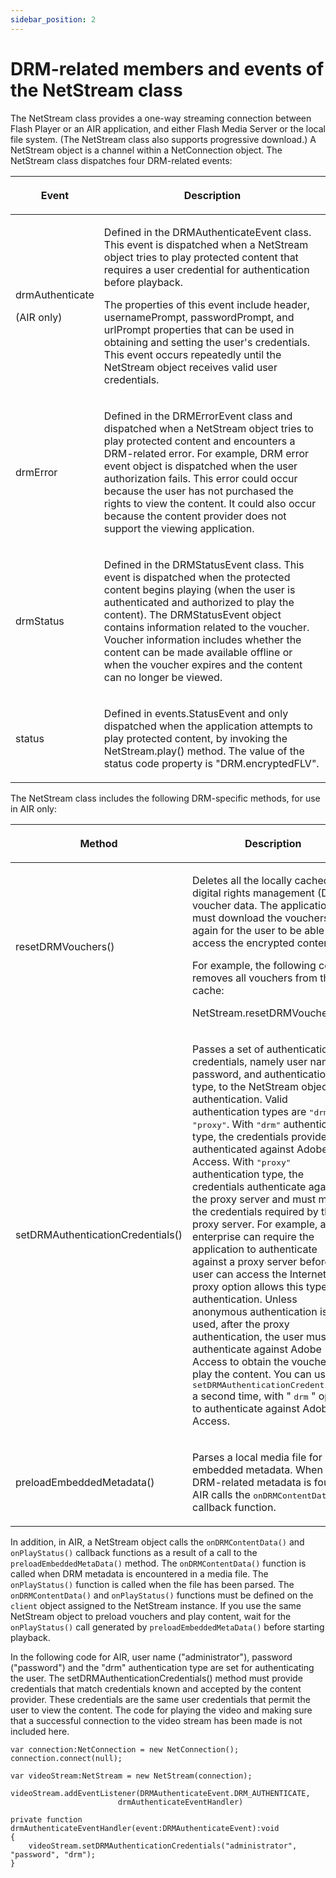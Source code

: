 ```yaml
---
sidebar_position: 2
---
```


# DRM-related members and events of the NetStream class

The NetStream class provides a one-way streaming connection between Flash Player
or an AIR application, and either Flash Media Server or the local file system.
(The NetStream class also supports progressive download.) A NetStream object is
a channel within a NetConnection object. The NetStream class dispatches four
DRM-related events:

<table>
<thead>
    <tr>
        <th><p>Event</p></th>
        <th><p>Description</p></th>
    </tr>
</thead>
<tbody>
    <tr>
        <td><p>drmAuthenticate</p>
        <p>(AIR only)</p></td>
        <td><p>Defined in
        the DRMAuthenticateEvent class. This event is dispatched when a
        NetStream object tries to play protected content that requires a user
        credential for authentication before playback.</p>
        <p>The properties of this event include header, usernamePrompt,
        passwordPrompt, and urlPrompt properties that can be used in obtaining
        and setting the user's credentials. This event occurs repeatedly until
        the NetStream object receives valid user credentials.</p></td>
    </tr>
    <tr>
        <td><p>drmError</p></td>
        <td><p>Defined in
        the DRMErrorEvent class and dispatched when a NetStream object tries to
        play protected content and encounters a DRM-related error. For example,
        DRM error event object is dispatched when the user authorization fails.
        This error could occur because the user has not purchased the rights to
        view the content. It could also occur because the content provider does
        not support the viewing application.</p></td>
    </tr>
    <tr>
        <td><p>drmStatus</p></td>
        <td><p>Defined in
        the DRMStatusEvent class. This event is dispatched when the protected
        content begins playing (when the user is authenticated and authorized to
        play the content). The DRMStatusEvent object contains information
        related to the voucher. Voucher information includes whether the content
        can be made available offline or when the voucher expires and the
        content can no longer be viewed.</p></td>
    </tr>
    <tr>
        <td><p>status</p></td>
        <td><p>Defined in
        events.StatusEvent and only dispatched when the application attempts to
        play protected content, by invoking the NetStream.play() method. The
        value of the status code property is "DRM.encryptedFLV".</p></td>
    </tr>
</tbody>
</table>

The NetStream class includes the following DRM-specific methods, for use in AIR
only:

<table>
<thead>
    <tr>
        <th><p>Method</p></th>
        <th><p>Description</p></th>
    </tr>
</thead>
<tbody>
    <tr>
        <td><p>resetDRMVouchers()</p></td>
        <td><p>Deletes all
        the locally cached digital rights management (DRM) voucher data. The
        application must download the vouchers again for the user to be able to
        access the encrypted content.</p>
        <p>For example, the following code removes all vouchers from the
        cache:</p>
        <p>NetStream.resetDRMVouchers();</p></td>
    </tr>
    <tr>
        <td><p>setDRMAuthenticationCredentials()</p></td>
        <td><p>Passes a set
        of authentication credentials, namely user name, password, and
        authentication type, to the NetStream object for authentication. Valid
        authentication types are <samp>"drm"</samp> and <samp>"proxy"</samp>.
        With <samp>"drm"</samp> authentication type, the credentials provided
        are authenticated against Adobe Access. With <samp>"proxy"</samp>
        authentication type, the credentials authenticate against the proxy
        server and must match the credentials required by the proxy server. For
        example, an enterprise can require the application to authenticate
        against a proxy server before the user can access the Internet. The
        proxy option allows this type of authentication. Unless anonymous
        authentication is used, after the proxy authentication, the user must
        still authenticate against Adobe Access to obtain the voucher and play
        the content. You can use <samp>setDRMAuthenticationCredentials()</samp>
        a second time, with " <samp>drm</samp> " option, to authenticate against
        Adobe Access.</p></td>
    </tr>
    <tr>
        <td><p>preloadEmbeddedMetadata()</p></td>
        <td><p>Parses a
        local media file for embedded metadata. When DRM-related metadata is
        found, AIR calls the <samp>onDRMContentData()</samp> callback
        function.</p></td>
    </tr>
</tbody>
</table>

In addition, in AIR, a NetStream object calls the `onDRMContentData()` and
`onPlayStatus()` callback functions as a result of a call to the
`preloadEmbeddedMetaData()` method. The `onDRMContentData()` function is called
when DRM metadata is encountered in a media file. The `onPlayStatus()` function
is called when the file has been parsed. The `onDRMContentData()` and
`onPlayStatus()` functions must be defined on the `client` object assigned to
the NetStream instance. If you use the same NetStream object to preload vouchers
and play content, wait for the `onPlayStatus()` call generated by
`preloadEmbeddedMetaData()` before starting playback.

In the following code for AIR, user name ("administrator"), password
("password") and the "drm" authentication type are set for authenticating the
user. The setDRMAuthenticationCredentials() method must provide credentials that
match credentials known and accepted by the content provider. These credentials
are the same user credentials that permit the user to view the content. The code
for playing the video and making sure that a successful connection to the video
stream has been made is not included here.

    var connection:NetConnection = new NetConnection();
    connection.connect(null);

    var videoStream:NetStream = new NetStream(connection);

    videoStream.addEventListener(DRMAuthenticateEvent.DRM_AUTHENTICATE,
                            drmAuthenticateEventHandler)

    private function drmAuthenticateEventHandler(event:DRMAuthenticateEvent):void
    {
    	videoStream.setDRMAuthenticationCredentials("administrator", "password", "drm");
    }
